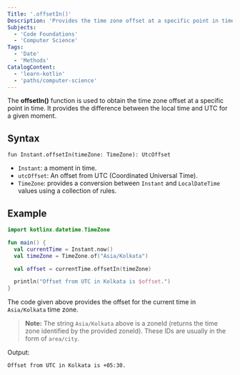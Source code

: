 ```yaml
---
Title: '.offsetIn()'
Description: 'Provides the time zone offset at a specific point in time.'
Subjects:
  - 'Code Foundations'
  - 'Computer Science'
Tags:
  - 'Date'
  - 'Methods'
CatalogContent:
  - 'learn-kotlin'
  - 'paths/computer-science'
---
```


The **offsetIn()** function is used to obtain the time zone offset at a specific point in time. It provides the difference between the local time and UTC for a given moment.

## Syntax

```pseudo
fun Instant.offsetIn(timeZone: TimeZone): UtcOffset
```

- `Instant`: a moment in time.
- `utcOffset`: An offset from UTC (Coordinated Universal Time).
- `TimeZone`: provides a conversion between `Instant` and `LocalDateTime` values using a collection of rules.

## Example

```kotlin
import kotlinx.datetime.TimeZone

fun main() {
  val currentTime = Instant.now()
  val timeZone = TimeZone.of("Asia/Kolkata")

  val offset = currentTime.offsetIn(timeZone)

  println("Offset from UTC in Kolkata is $offset.")
}
```

The code given above provides the offset for the current time in `Asia/Kolkata` time zone.

> **Note:** The string `Asia/Kolkata` above is a zoneId (returns the time zone identified by the provided zoneId). These IDs are usually in the form of `area/city`.

Output:

```shell
Offset from UTC in Kolkata is +05:30.
```
